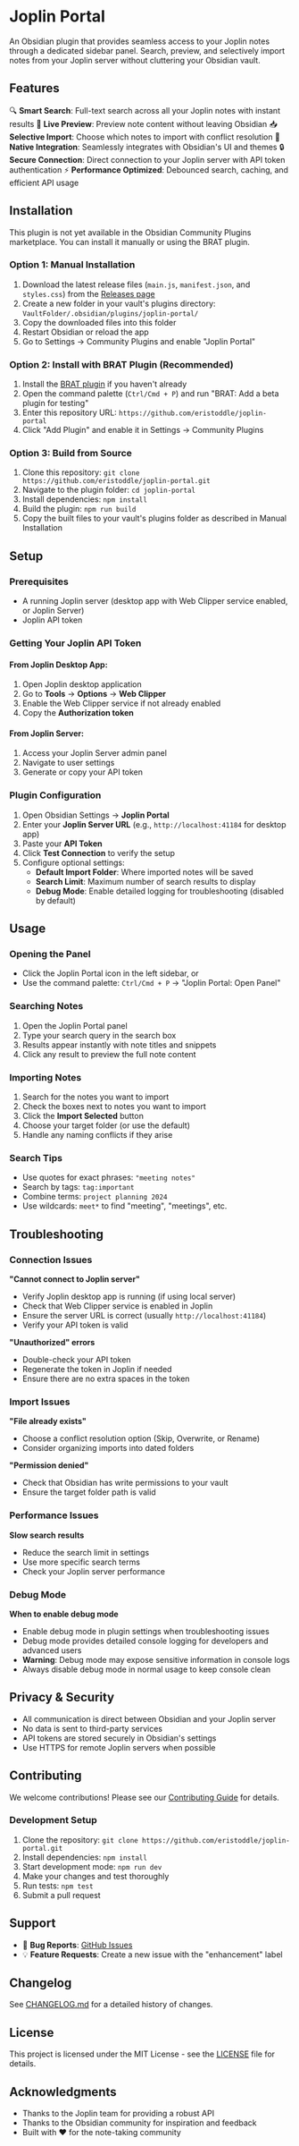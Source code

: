 # Joplin Portal

An Obsidian plugin that provides seamless access to your Joplin notes through a dedicated sidebar panel. Search, preview, and selectively import notes from your Joplin server without cluttering your Obsidian vault.

## Features

🔍 **Smart Search**: Full-text search across all your Joplin notes with instant results
👀 **Live Preview**: Preview note content without leaving Obsidian
📥 **Selective Import**: Choose which notes to import with conflict resolution
🎨 **Native Integration**: Seamlessly integrates with Obsidian's UI and themes
🔒 **Secure Connection**: Direct connection to your Joplin server with API token authentication
⚡ **Performance Optimized**: Debounced search, caching, and efficient API usage

## Installation

This plugin is not yet available in the Obsidian Community Plugins marketplace. You can install it manually or using the BRAT plugin.

### Option 1: Manual Installation

1. Download the latest release files (`main.js`, `manifest.json`, and `styles.css`) from the [Releases page](https://github.com/eristoddle/joplin-portal/releases)
2. Create a new folder in your vault's plugins directory: `VaultFolder/.obsidian/plugins/joplin-portal/`
3. Copy the downloaded files into this folder
4. Restart Obsidian or reload the app
5. Go to Settings → Community Plugins and enable "Joplin Portal"

### Option 2: Install with BRAT Plugin (Recommended)

1. Install the [BRAT plugin](https://github.com/TfTHacker/obsidian42-brat) if you haven't already
2. Open the command palette (`Ctrl/Cmd + P`) and run "BRAT: Add a beta plugin for testing"
3. Enter this repository URL: `https://github.com/eristoddle/joplin-portal`
4. Click "Add Plugin" and enable it in Settings → Community Plugins

### Option 3: Build from Source

1. Clone this repository: `git clone https://github.com/eristoddle/joplin-portal.git`
2. Navigate to the plugin folder: `cd joplin-portal`
3. Install dependencies: `npm install`
4. Build the plugin: `npm run build`
5. Copy the built files to your vault's plugins folder as described in Manual Installation

## Setup

### Prerequisites

- A running Joplin server (desktop app with Web Clipper service enabled, or Joplin Server)
- Joplin API token

### Getting Your Joplin API Token

#### From Joplin Desktop App:
1. Open Joplin desktop application
2. Go to **Tools** → **Options** → **Web Clipper**
3. Enable the Web Clipper service if not already enabled
4. Copy the **Authorization token**

#### From Joplin Server:
1. Access your Joplin Server admin panel
2. Navigate to user settings
3. Generate or copy your API token

### Plugin Configuration

1. Open Obsidian Settings → **Joplin Portal**
2. Enter your **Joplin Server URL** (e.g., `http://localhost:41184` for desktop app)
3. Paste your **API Token**
4. Click **Test Connection** to verify the setup
5. Configure optional settings:
   - **Default Import Folder**: Where imported notes will be saved
   - **Search Limit**: Maximum number of search results to display
   - **Debug Mode**: Enable detailed logging for troubleshooting (disabled by default)

## Usage

### Opening the Panel

- Click the Joplin Portal icon in the left sidebar, or
- Use the command palette: `Ctrl/Cmd + P` → "Joplin Portal: Open Panel"

### Searching Notes

1. Open the Joplin Portal panel
2. Type your search query in the search box
3. Results appear instantly with note titles and snippets
4. Click any result to preview the full note content

### Importing Notes

1. Search for the notes you want to import
2. Check the boxes next to notes you want to import
3. Click the **Import Selected** button
4. Choose your target folder (or use the default)
5. Handle any naming conflicts if they arise

### Search Tips

- Use quotes for exact phrases: `"meeting notes"`
- Search by tags: `tag:important`
- Combine terms: `project planning 2024`
- Use wildcards: `meet*` to find "meeting", "meetings", etc.

## Troubleshooting

### Connection Issues

**"Cannot connect to Joplin server"**
- Verify Joplin desktop app is running (if using local server)
- Check that Web Clipper service is enabled in Joplin
- Ensure the server URL is correct (usually `http://localhost:41184`)
- Verify your API token is valid

**"Unauthorized" errors**
- Double-check your API token
- Regenerate the token in Joplin if needed
- Ensure there are no extra spaces in the token

### Import Issues

**"File already exists"**
- Choose a conflict resolution option (Skip, Overwrite, or Rename)
- Consider organizing imports into dated folders

**"Permission denied"**
- Check that Obsidian has write permissions to your vault
- Ensure the target folder path is valid

### Performance Issues

**Slow search results**
- Reduce the search limit in settings
- Use more specific search terms
- Check your Joplin server performance

### Debug Mode

**When to enable debug mode**
- Enable debug mode in plugin settings when troubleshooting issues
- Debug mode provides detailed console logging for developers and advanced users
- **Warning**: Debug mode may expose sensitive information in console logs
- Always disable debug mode in normal usage to keep console clean

## Privacy & Security

- All communication is direct between Obsidian and your Joplin server
- No data is sent to third-party services
- API tokens are stored securely in Obsidian's settings
- Use HTTPS for remote Joplin servers when possible

## Contributing

We welcome contributions! Please see our [Contributing Guide](CONTRIBUTING.md) for details.

### Development Setup

1. Clone the repository: `git clone https://github.com/eristoddle/joplin-portal.git`
2. Install dependencies: `npm install`
3. Start development mode: `npm run dev`
4. Make your changes and test thoroughly
5. Run tests: `npm test`
6. Submit a pull request

## Support

- 🐛 **Bug Reports**: [GitHub Issues](https://github.com/eristoddle/joplin-portal/issues)
- 💡 **Feature Requests**: Create a new issue with the "enhancement" label

## Changelog

See [CHANGELOG.md](CHANGELOG.md) for a detailed history of changes.

## License

This project is licensed under the MIT License - see the [LICENSE](LICENSE) file for details.

## Acknowledgments

- Thanks to the Joplin team for providing a robust API
- Thanks to the Obsidian community for inspiration and feedback
- Built with ❤️ for the note-taking community